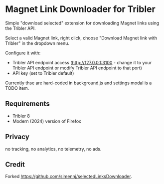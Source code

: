 # Magnet Link Downloader for Tribler

Simple "download selected" extension for downloading Magnet links using the Tribler API.

Select a valid Magnet link, right click, choose "Download Magnet link with Tribler" in the dropdown menu.

Configure it with:

- Tribler API endpoint access (http://127.0.0.1:3100 - change it to your Tribler API endpoint or modify Tribler API endpoint to that port)
- API key (set to Tribler default) 

Currently thse are hard-coded in background.js and settings modal is a TODO item.

## Requirements

- Tribler 8
- Modern (2024) version of Firefox

## Privacy

no tracking, no analytics, no telemetry, no ads.

## Credit

Forked https://github.com/simennj/selectedLinksDownloader.
